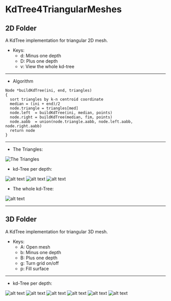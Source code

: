 # KdTree4TriangularMeshes

## 2D Folder
A KdTree implementation for triangular 2D mesh.

- Keys:
  * d: Minus one depth
  * D: Plus one depth
  * v: View the whole kd-tree

---

- Algorithm

```
Node *buildKdTree(ini, end, triangles)
{
  sort triangles by k-n centroid coordinate
  median = (ini + end)/2
  node.triangle = triangles[med]
  node.left  = buildKdTree(ini, median, points) 
  node.right = buildKdTree(median, fim, points)
  node.aabb  = union(node.triangle.aabb, node.left.aabb, node.right.aabb)
  return node
}
```

---

- The Triangles:

![The Triangles](https://github.com/paulaceccon/KdTree4TriangularMeshes/blob/master/2D/Screenshots/depth0.png)

- kd-Tree per depth:

![alt text](https://github.com/paulaceccon/KdTree4TriangularMeshes/blob/master/2D/Screenshots/depth1.png)
![alt text](https://github.com/paulaceccon/KdTree4TriangularMeshes/blob/master/2D/Screenshots/depth2.png)
![alt text](https://github.com/paulaceccon/KdTree4TriangularMeshes/blob/master/2D/Screenshots/depth3.png)

- The whole kd-Tree:

![alt text](https://github.com/paulaceccon/KdTree4TriangularMeshes/blob/master/2D/Screenshots/depth4.png)

---

## 3D Folder
A KdTree implementation for triangular 3D mesh.

- Keys:
  * A: Open mesh
  * b: Minus one depth
  * B: Plus one depth
  * g: Turn grid on/off
  * p: Fill surface

---

- kd-Tree per depth:

![alt text](https://github.com/paulaceccon/KdTree4TriangularMeshes/blob/master/3D/Screenshots/depth0.png)
![alt text](https://github.com/paulaceccon/KdTree4TriangularMeshes/blob/master/3D/Screenshots/depth1.png)
![alt text](https://github.com/paulaceccon/KdTree4TriangularMeshes/blob/master/3D/Screenshots/depth2.png)
![alt text](https://github.com/paulaceccon/KdTree4TriangularMeshes/blob/master/3D/Screenshots/depth3.png)
![alt text](https://github.com/paulaceccon/KdTree4TriangularMeshes/blob/master/3D/Screenshots/depth4.png)
![alt text](https://github.com/paulaceccon/KdTree4TriangularMeshes/blob/master/3D/Screenshots/depth5.png)

